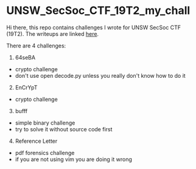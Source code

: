 # UNSW_SecSoc_CTF_19T2_my_chall
Hi there, this repo contains challenges I wrote for UNSW SecSoc CTF (19T2). The writeups are linked [here](https://joshuakwong.github.io/secsocCTFmyChallenges/). 

There are 4 challenges:
1. 64seBA
- crypto challenge
- don't use open decode.py unless you really don't know how to do it

2. EnCrYpT
- crypto challenge

3. bufff
- simple binary challenge
- try to solve it without source code first

4. Reference Letter
- pdf forensics challenge
- if you are not using vim you are doing it wrong

